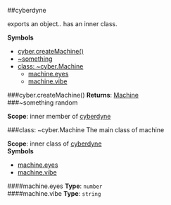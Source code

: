 <a name="module_cyberdyne"></a>
##cyberdyne

exports an object.. has an inner class.

  
**Symbols**

* [cyber.createMachine()](#module_cyberdyne.createMachine)
* [\~something](#module_cyberdyne.something)
* [class: \~cyber.Machine](#module_cyberdyne.Machine)
  * [machine.eyes](#module_cyberdyne.Machine#eyes)
  * [machine.vibe](#module_cyberdyne.Machine#vibe)

<a name="module_cyberdyne.createMachine"></a>
###cyber.createMachine()
**Returns**: [Machine](#module_cyberdyne.Machine)  
<a name="module_cyberdyne.something"></a>
###\~something
random

**Scope**: inner member of [cyberdyne](#module_cyberdyne)  
  
<a name="module_cyberdyne.Machine"></a>
###class: \~cyber.Machine
The main class of machine

**Scope**: inner class of [cyberdyne](#module_cyberdyne)  
**Symbols**

  * [machine.eyes](#module_cyberdyne.Machine#eyes)
  * [machine.vibe](#module_cyberdyne.Machine#vibe)

<a name="module_cyberdyne.Machine#eyes"></a>
####machine.eyes
**Type**: `number`  
<a name="module_cyberdyne.Machine#vibe"></a>
####machine.vibe
**Type**: `string`  
